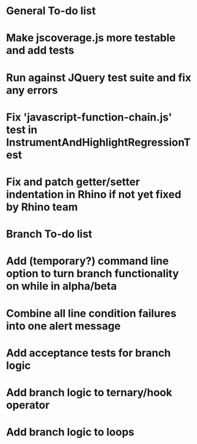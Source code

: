 General To-do list
==================
# Make jscoverage.js more testable and add tests
# Run against JQuery test suite and fix any errors
# Fix 'javascript-function-chain.js' test in InstrumentAndHighlightRegressionTest
# Fix and patch getter/setter indentation in Rhino if not yet fixed by Rhino team

Branch To-do list
==================
# Add (temporary?) command line option to turn branch functionality on while in alpha/beta
# Combine all line condition failures into one alert message
# Add acceptance tests for branch logic
# Add branch logic to ternary/hook operator
# Add branch logic to loops